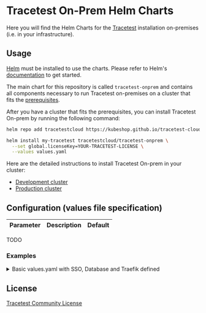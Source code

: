 # Tracetest On-Prem Helm Charts

Here you will find the Helm Charts for the [Tracetest](https://tracetest.io/) installation on-premises (i.e. in your infrastructure).

## Usage

[Helm](https://helm.sh/) must be installed to use the charts. Please refer to Helm's [documentation](https://helm.sh/docs/) to get started.

The main chart for this repository is called `tracetest-onprem` and contains all components necessary to run Tracetest on-premises on a cluster that fits the [prerequisites](./docs/prerequisites.md).

After you have a cluster that fits the prerequisites, you can install Tracetest On-prem by running the following command:

```sh
helm repo add tracetestcloud https://kubeshop.github.io/tracetest-cloud-charts

helm install my-tracetest tracetestcloud/tracetest-onprem \
  --set global.licenseKey=YOUR-TRACETEST-LICENSE \
  --values values.yaml
```

Here are the detailed instructions to install Tracetest On-prem in your cluster:
 - [Development cluster](./docs/install-on-development-cluster.md)
 - [Production cluster](./docs/install-on-production-cluster.md)

## Configuration (values file specification)

| Parameter | Description | Default |
| --- | --- | --- |
TODO

### Examples

<details>
  <summary>Basic values.yaml with SSO, Database and Traefik defined</summary>

```yaml
global:
  urls:
    rootDomain: &rootDomain "tracetest.acme.com" #it's important to keep the `&rootDomain` part

  sso:
    google:
      clientID: "clientID"
      clientSecret: "clientSecret"
    github:
      clientID: "clientID"
      clientSecret: "clientSecret"

  postgresql:
    auth:
      host: "ttdeps-postgresql"
      username: "postgres"
      password: "postgres"
      database: "tracetest"

  mongodb:
    auth:
      protocol: "mongodb"
      host: "ttdeps-tracetest-dependencies-mongodb"
      username: "mongodb"
      password: "mongodb"
      database: "tracetest"
      options:
        retryWrites: "true"
        authSource: admin

traefik:
  tls:
    issuerRef:
      name: issuer-selfsigned
      kind: ClusterIssuer
      group: cert-manager.io
```
</details>


## License

[Tracetest Community License](./LICENSE)
